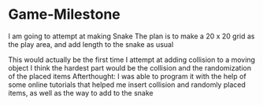 # Game-Milestone
I am going to attempt at making Snake
The plan is to make a 20 x 20 grid as the play area, and add length to the snake as usual

This would actually be the first time I attempt at adding collision to a moving object
I think the hardest part would be the collision and the randomization of the placed items
Afterthought: I was able to program it with the help of some online tutorials that helped me insert collision and randomly placed items, as well as the way to add to the snake